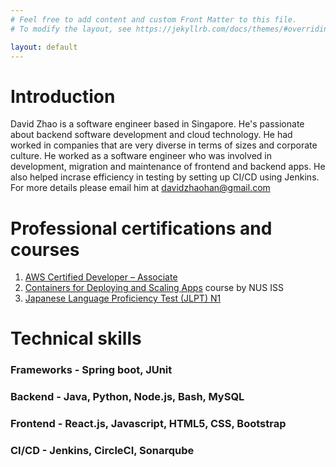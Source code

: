 ```yaml
---
# Feel free to add content and custom Front Matter to this file.
# To modify the layout, see https://jekyllrb.com/docs/themes/#overriding-theme-defaults

layout: default
---
```


# Introduction

David Zhao is a software engineer based in Singapore. He's passionate about backend software development and cloud technology. He had worked in companies that are very diverse in terms of sizes and corporate culture. He worked as a software engineer who was involved in development, migration and maintenance of frontend and backend apps. He also helped incrase efficiency in testing by setting up CI/CD using Jenkins. For more details please email him at davidzhaohan@gmail.com

# Professional certifications and courses

1. [AWS Certified Developer – Associate](https://www.credly.com/badges/7e9cb8f6-3b08-49f6-9970-5e6e2ee1879b?source=linked_in_profile)
2. [Containers for Deploying and Scaling Apps](https://www.iss.nus.edu.sg/executive-education/course/detail/containers--for-deploying-and-scaling-apps/stackup---startup-tech-talent-development) course by NUS ISS
3. [Japanese Language Proficiency Test (JLPT) N1](https://www.jlpt.jp/e/about/levelsummary.html)

# Technical skills

### Frameworks - Spring boot, JUnit

### Backend - Java, Python, Node.js, Bash, MySQL

### Frontend - React.js, Javascript, HTML5, CSS, Bootstrap

### CI/CD - Jenkins, CircleCI, Sonarqube


